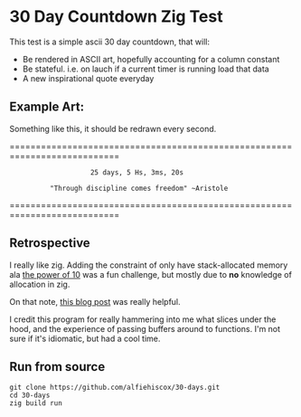# 30 Day Countdown Zig Test

This test is a simple ascii 30 day countdown, that will:
- Be rendered in ASCII art, hopefully accounting for a column constant 
- Be stateful. i.e. on lauch if a current timer is running load that data
- A new inspirational quote everyday

## Example Art:

Something like this, it should be redrawn every second.

===========================================================================

                        25 days, 5 Hs, 3ms, 20s

              "Through discipline comes freedom" ~Aristole

===========================================================================

## Retrospective

I really like zig. Adding the constraint of only have stack-allocated memory 
ala [the power of 10](https://en.wikipedia.org/wiki/The_Power_of_10:_Rules_for_Developing_Safety-Critical_Code) 
was a fun challenge, but mostly due to **no** knowledge of allocation in zig.

On that note, [this blog post](https://blog.orhun.dev/zig-bits-01/) was really helpful. 

I credit this program for really hammering into me what slices under the hood, 
and the experience of passing buffers around to functions. I'm not sure if it's 
idiomatic, but had a cool time. 

## Run from source

```
git clone https://github.com/alfiehiscox/30-days.git
cd 30-days
zig build run 
```